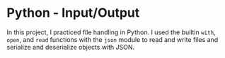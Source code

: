 # Python - Input/Output

In this project, I practiced file handling in Python. I used the builtin `with`, `open`, and `read` functions with the `json` module to read 
and write files and serialize and deserialize objects with JSON.
